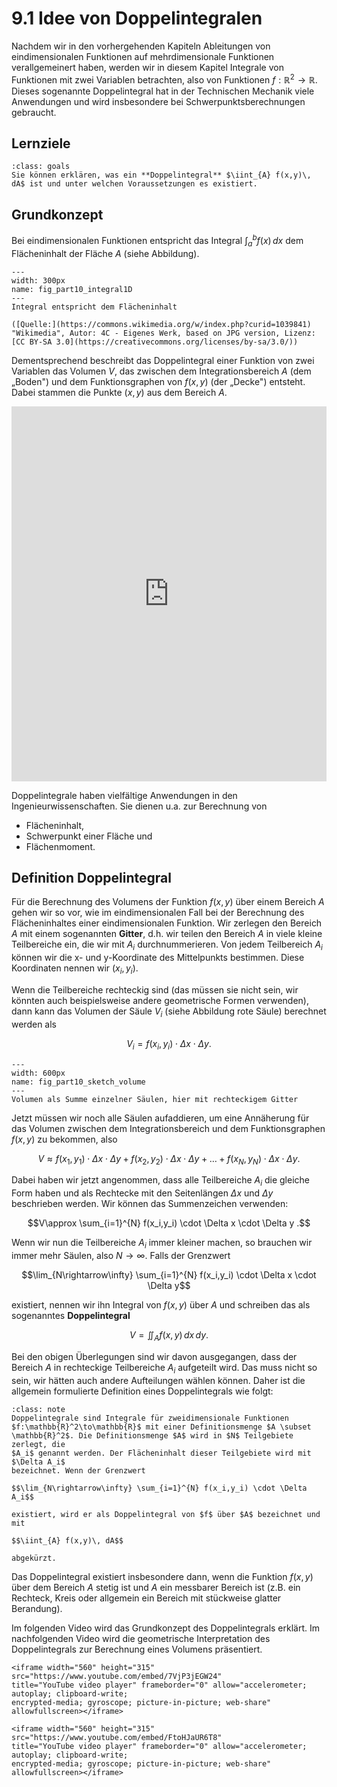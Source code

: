 # 9.1 Idee von Doppelintegralen

Nachdem wir in den vorhergehenden Kapiteln Ableitungen von eindimensionalen
Funktionen auf mehrdimensionale Funktionen verallgemeinert haben, werden wir in
diesem Kapitel Integrale von Funktionen mit zwei Variablen betrachten, also von
Funktionen $f:\mathbb{R}^2\to\mathbb{R}$. Dieses sogenannte Doppelintegral hat
in der Technischen Mechanik viele Anwendungen und wird insbesondere bei
Schwerpunktsberechnungen gebraucht.

## Lernziele

```{admonition} Lernziele
:class: goals
Sie können erklären, was ein **Doppelintegral** $\iint_{A} f(x,y)\, dA$ ist und unter welchen Voraussetzungen es existiert.
```

## Grundkonzept

Bei eindimensionalen Funktionen entspricht das Integral $\int_{a}^{b} f(x)\, dx$
dem Flächeninhalt der Fläche $A$ (siehe Abbildung).

```{figure} pics/part10_integral1D.svg
---
width: 300px
name: fig_part10_integral1D
---
Integral entspricht dem Flächeninhalt

([Quelle:](https://commons.wikimedia.org/w/index.php?curid=1039841) "Wikimedia", Autor: 4C - Eigenes Werk, based on JPG version, Lizenz: [CC BY-SA 3.0](https://creativecommons.org/licenses/by-sa/3.0/))
```

Dementsprechend beschreibt das Doppelintegral einer Funktion von zwei Variablen
das Volumen $V$, das zwischen dem Integrationsbereich $A$ (dem „Boden") und dem
Funktionsgraphen von $f(x,y)$ (der „Decke") entsteht. Dabei stammen die Punkte $(x,y)$ aus dem Bereich $A$.

<iframe src="https://gramschs.github.io/book_mathe02/_static/assets/doppelintegral_volumen.html"
width=100% height="600" frameborder="0" scrolling="yes"></iframe>


Doppelintegrale haben vielfältige Anwendungen in den Ingenieurwissenschaften.
Sie dienen u.a. zur Berechnung von

* Flächeninhalt,
* Schwerpunkt einer Fläche und
* Flächenmoment.

## Definition Doppelintegral

Für die Berechnung des Volumens der Funktion $f(x,y)$ über einem Bereich $A$
gehen wir so vor, wie im eindimensionalen Fall bei der Berechnung des
Flächeninhaltes einer eindimensionalen Funktion. Wir zerlegen den Bereich $A$
mit einem sogenannten **Gitter**, d.h. wir teilen den Bereich $A$ in viele
kleine Teilbereiche ein, die wir mit $A_i$ durchnummerieren. Von jedem
Teilbereich $A_i$ können wir die x- und y-Koordinate des Mittelpunkts bestimmen.
Diese Koordinaten nennen wir $(x_i,y_i)$.

Wenn die Teilbereiche rechteckig sind (das müssen sie nicht sein, wir könnten
auch beispielsweise andere geometrische Formen verwenden), dann kann das Volumen der
Säule $V_i$ (siehe Abbildung rote Säule) berechnet werden als

$$V_i = f(x_i,y_i) \cdot \Delta x \cdot \Delta y.$$

```{figure} pics/part10_sketch_volume.svg
---
width: 600px
name: fig_part10_sketch_volume
---
Volumen als Summe einzelner Säulen, hier mit rechteckigem Gitter
```

Jetzt müssen wir noch alle Säulen aufaddieren, um eine Annäherung für das
Volumen zwischen dem Integrationsbereich und dem Funktionsgraphen $f(x,y)$ zu
bekommen, also

$$V\approx f(x_1,y_1) \cdot \Delta x \cdot \Delta y + f(x_2,y_2) \cdot \Delta x
\cdot \Delta y + \ldots + f(x_N,y_N) \cdot \Delta x \cdot \Delta y.$$

Dabei haben wir jetzt angenommen, dass alle Teilbereiche $A_i$ die gleiche Form
haben und als Rechtecke mit den Seitenlängen $\Delta x$ und $\Delta y$
beschrieben werden. Wir können das Summenzeichen verwenden:

$$V\approx \sum_{i=1}^{N} f(x_i,y_i) \cdot \Delta x \cdot \Delta y .$$

Wenn wir nun die Teilbereiche $A_i$ immer kleiner machen, so brauchen wir immer
mehr Säulen, also $N\rightarrow\infty$. Falls der Grenzwert

$$\lim_{N\rightarrow\infty} \sum_{i=1}^{N} f(x_i,y_i) \cdot \Delta x  \cdot
\Delta y$$

existiert, nennen wir ihn Integral von $f(x,y)$ über $A$ und schreiben das als
sogenanntes **Doppelintegral**

$$V = \iint_{A} f(x,y) \, dx \, dy.$$

Bei den obigen Überlegungen sind wir davon ausgegangen, dass der Bereich $A$ in
rechteckige Teilbereiche $A_i$ aufgeteilt wird. Das muss nicht so sein, wir
hätten auch andere Aufteilungen wählen können. Daher ist die allgemein
formulierte Definition eines Doppelintegrals wie folgt:

```{admonition} Was ist ... ein Doppelintegral?
:class: note
Doppelintegrale sind Integrale für zweidimensionale Funktionen
$f:\mathbb{R}^2\to\mathbb{R}$ mit einer Definitionsmenge $A \subset
\mathbb{R}^2$. Die Definitionsmenge $A$ wird in $N$ Teilgebiete zerlegt, die
$A_i$ genannt werden. Der Flächeninhalt dieser Teilgebiete wird mit $\Delta A_i$
bezeichnet. Wenn der Grenzwert

$$\lim_{N\rightarrow\infty} \sum_{i=1}^{N} f(x_i,y_i) \cdot \Delta A_i$$

existiert, wird er als Doppelintegral von $f$ über $A$ bezeichnet und mit

$$\iint_{A} f(x,y)\, dA$$

abgekürzt.
```

Das Doppelintegral existiert insbesondere dann, wenn die Funktion $f(x,y)$ über
dem Bereich $A$ stetig ist und $A$ ein messbarer Bereich ist (z.B. ein Rechteck,
Kreis oder allgemein ein Bereich mit stückweise glatter Berandung).

Im folgenden Video wird das Grundkonzept des Doppelintegrals erklärt. Im
nachfolgenden Video wird die geometrische Interpretation des Doppelintegrals zur
Berechnung eines Volumens präsentiert.

```{dropdown} Video zu "Doppelintegral - Definition" von Mathematische Methoden
<iframe width="560" height="315" src="https://www.youtube.com/embed/7VjP3jEGW24"
title="YouTube video player" frameborder="0" allow="accelerometer; autoplay; clipboard-write;
encrypted-media; gyroscope; picture-in-picture; web-share" allowfullscreen></iframe>
```

```{dropdown} Video zu "Doppelintegral - Volumeninterpretation" von Mathematische Methoden
<iframe width="560" height="315" src="https://www.youtube.com/embed/FtoHJaUR6T8"
title="YouTube video player" frameborder="0" allow="accelerometer; autoplay; clipboard-write;
encrypted-media; gyroscope; picture-in-picture; web-share" allowfullscreen></iframe>
```
